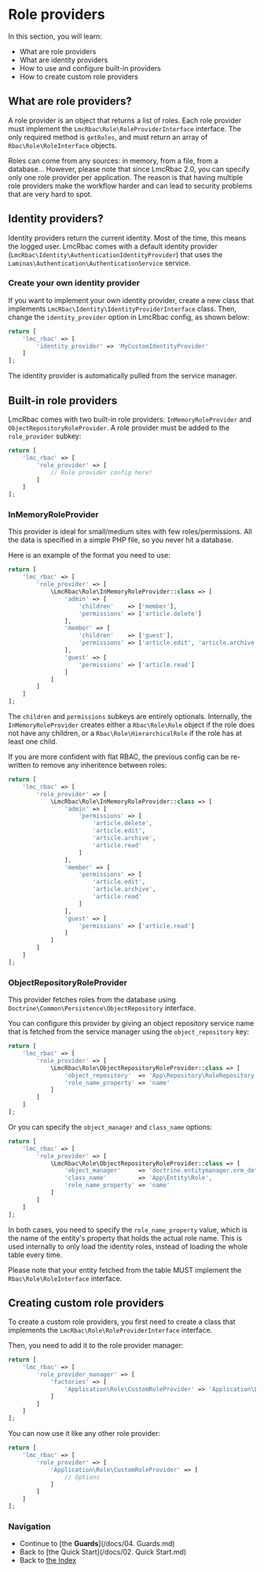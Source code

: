 # Role providers

In this section, you will learn:

* What are role providers
* What are identity providers
* How to use and configure built-in providers
* How to create custom role providers

## What are role providers?

A role provider is an object that returns a list of roles. Each role provider must implement the
`LmcRbac\Role\RoleProviderInterface` interface. The only required method is `getRoles`, and must return an array
of `Rbac\Role\RoleInterface` objects.

Roles can come from any sources: in memory, from a file, from a database... However, please note that since LmcRbac
2.0, you can specify only one role provider per application. The reason is that having multiple role providers make
the workflow harder and can lead to security problems that are very hard to spot.

## Identity providers?

Identity providers return the current identity. Most of the time, this means the logged user. LmcRbac comes with a
default identity provider (`LmcRbac\Identity\AuthenticationIdentityProvider`) that uses the
`Laminas\Authentication\AuthenticationService` service.

### Create your own identity provider

If you want to implement your own identity provider, create a new class that implements
`LmcRbac\Identity\IdentityProviderInterface` class. Then, change the `identity_provider` option in LmcRbac config,
as shown below:

```php
return [
    'lmc_rbac' => [
        'identity_provider' => 'MyCustomIdentityProvider'
    ]
];
```

The identity provider is automatically pulled from the service manager.

## Built-in role providers

LmcRbac comes with two built-in role providers: `InMemoryRoleProvider` and `ObjectRepositoryRoleProvider`. A role
provider must be added to the `role_provider` subkey:

```php
return [
    'lmc_rbac' => [
        'role_provider' => [
            // Role provider config here!
        ]
    ]
];
```

### InMemoryRoleProvider

This provider is ideal for small/medium sites with few roles/permissions. All the data is specified in a simple
PHP file, so you never hit a database.

Here is an example of the format you need to use:

```php
return [
    'lmc_rbac' => [
        'role_provider' => [
            \LmcRbac\Role\InMemoryRoleProvider::class => [
                'admin' => [
                    'children'    => ['member'],
                    'permissions' => ['article.delete']
                ],
                'member' => [
                    'children'    => ['guest'],
                    'permissions' => ['article.edit', 'article.archive']
                ],
                'guest' => [
                    'permissions' => ['article.read']
                ]
            ]
        ]
    ]
];
```

The `children` and `permissions` subkeys are entirely optionals. Internally, the `InMemoryRoleProvider` creates
either a `Rbac\Role\Role` object if the role does not have any children, or a `Rbac\Role\HierarchicalRole` if
the role has at least one child.

If you are more confident with flat RBAC, the previous config can be re-written to remove any inheritence between roles:

```php
return [
    'lmc_rbac' => [
        'role_provider' => [
            \LmcRbac\Role\InMemoryRoleProvider::class => [
                'admin' => [
                    'permissions' => [
                        'article.delete',
                        'article.edit',
                        'article.archive',
                        'article.read'
                    ]
                ],
                'member' => [
                    'permissions' => [
                        'article.edit',
                        'article.archive',
                        'article.read'
                    ]
                ],
                'guest' => [
                    'permissions' => ['article.read']
                ]
            ]
        ]
    ]
];
```

### ObjectRepositoryRoleProvider

This provider fetches roles from the database using `Doctrine\Common\Persistence\ObjectRepository` interface.

You can configure this provider by giving an object repository service name that is fetched from the service manager
using the `object_repository` key:

```php
return [
    'lmc_rbac' => [
        'role_provider' => [
            \LmcRbac\Role\ObjectRepositoryRoleProvider::class => [
                'object_repository'  => 'App\Repository\RoleRepository',
                'role_name_property' => 'name'
            ]
        ]
    ]
];
```

Or you can specify the `object_manager` and `class_name` options:

```php
return [
    'lmc_rbac' => [
        'role_provider' => [
            \LmcRbac\Role\ObjectRepositoryRoleProvider::class => [
                'object_manager'     => 'doctrine.entitymanager.orm_default',
                'class_name'         => 'App\Entity\Role',
                'role_name_property' => 'name'
            ]
        ]
    ]
];
```

In both cases, you need to specify the `role_name_property` value, which is the name of the entity's property
that holds the actual role name. This is used internally to only load the identity roles, instead of loading
the whole table every time.

Please note that your entity fetched from the table MUST implement the `Rbac\Role\RoleInterface` interface.

## Creating custom role providers

To create a custom role providers, you first need to create a class that implements the `LmcRbac\Role\RoleProviderInterface`
interface.

Then, you need to add it to the role provider manager:

```php
return [
    'lmc_rbac' => [
        'role_provider_manager' => [
            'factories' => [
                'Application\Role\CustomRoleProvider' => 'Application\Factory\CustomRoleProviderFactory'
            ]
        ]    
    ]
];
```

You can now use it like any other role provider:

```php
return [
    'lmc_rbac' => [
        'role_provider' => [
            'Application\Role\CustomRoleProvider' => [
                // Options
            ]
        ]
    ]
];
```

### Navigation

* Continue to [the **Guards**](/docs/04. Guards.md)
* Back to [the Quick Start](/docs/02. Quick Start.md)
* Back to [the Index](/docs/README.md)
